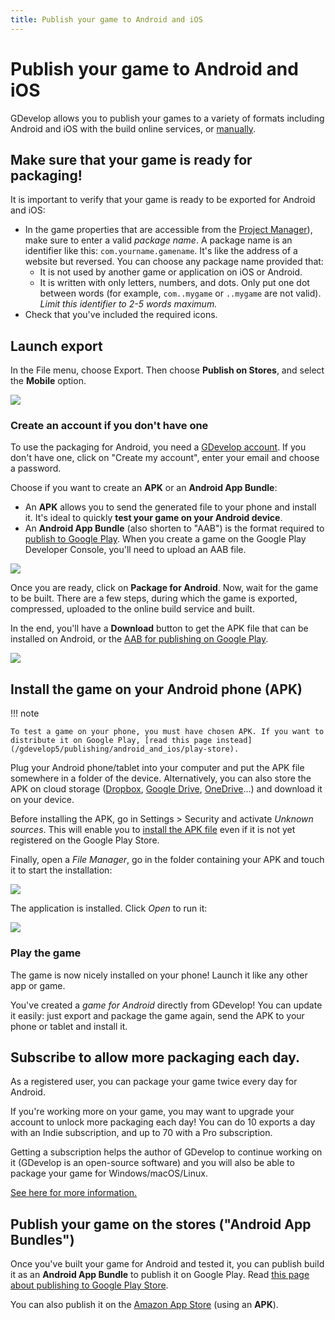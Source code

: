 ```yaml
---
title: Publish your game to Android and iOS
---
```

# Publish your game to Android and iOS

GDevelop allows you to publish your games to a variety of formats including Android and iOS with the build online services, or [manually](/gdevelop5/publishing/android_and_ios_with_cordova).

## Make sure that your game is ready for packaging!

It is important to verify that your game is ready to be exported for Android and iOS:

  * In the game properties that are accessible from the [Project Manager](/gdevelop5/interface)), make sure to enter a valid _package name_. A package name is an identifier like this: `com.yourname.gamename`. It's like the address of a website but reversed. You can choose any package name provided that:
      * It is not used by another game or application on iOS or Android.
      * It is written with only letters, numbers, and dots. Only put one dot between words (for example, `com..mygame` or `..mygame` are not valid). _Limit this identifier to 2-5 words maximum._
  * Check that you've included the required icons.

## Launch export

In the File menu, choose Export. Then choose **Publish on Stores**,  and select the **Mobile** option.

![](/gdevelop5/publishing/publish-mobile-locate.gif)


### Create an account if you don't have one

To use the packaging for Android, you need a [GDevelop account](/gdevelop5/interface/profile). If you don't have one, click on "Create my account", enter your email and choose a password.

Choose if you want to create an **APK** or an **Android App Bundle**:

- An **APK** allows you to send the generated file to your phone and install it. It's ideal to quickly **test your game on your Android device**.
- An **Android App Bundle** (also shorten to "AAB") is the format required to [publish to Google Play](/gdevelop5/publishing/android_and_ios/play-store). When you create a game on the Google Play Developer Console, you'll need to upload an AAB file.

![](/gdevelop5/publishing/publish-mobile-options.png)

Once you are ready, click on **Package for Android**. Now, wait for the game to be built. There are a few steps, during which the game is exported, compressed, uploaded to the online build service and built.

In the end, you'll have a **Download** button to get the APK file that can be installed on Android, or the [AAB for publishing on Google Play](/gdevelop5/publishing/android_and_ios/play-store).

![](/gdevelop5/publishing/publish-mobile-export.gif)

## Install the game on your Android phone (APK)

!!! note

    To test a game on your phone, you must have chosen APK. If you want to distribute it on Google Play, [read this page instead](/gdevelop5/publishing/android_and_ios/play-store).

Plug your Android phone/tablet into your computer and put the APK file somewhere in a folder of the device. Alternatively, you can also store the APK on cloud storage ([Dropbox](https://www.dropbox.com/), [Google Drive](http://drive.google.com/), [OneDrive](https://onedrive.live.com/about/en-in/)...) and download it on your device.

Before installing the APK, go in Settings > Security and activate *Unknown sources*. This will enable you to [install the APK file](https://developer.android.com/studio/publish#publishing-unknown) even if it is not yet registered on the Google Play Store.

Finally, open a *File Manager*, go in the folder containing your APK and touch it to start the installation:

![](/gdevelop5/publishing/android-file-manager.png)

The application is installed. Click *Open* to run it:

![](/gdevelop5/publishing/android-app-installed.png)


### Play the game

The game is now nicely installed on your phone! Launch it like any other app or game.

You've created a *game for Android* directly from GDevelop! You can update it easily: just export and package the game again, send the APK to your phone or tablet and install it.


## Subscribe to allow more packaging each day.

As a registered user, you can package your game twice every day for Android.

If you're working more on your game, you may want to upgrade your account to unlock more packaging each day! You can do 10 exports a day with an Indie subscription, and up to 70 with a Pro subscription.

Getting a subscription helps the author of GDevelop to continue working on it (GDevelop is an open-source software) and you will also be able to package your game for Windows/macOS/Linux.

[See here for more information.](https://wiki.gdevelop.io/gdevelop5/interface/profile)

## Publish your game on the stores ("Android App Bundles")

Once you've built your game for Android and tested it, you can publish build it as an **Android App Bundle** to publish it on Google Play. Read [this page about publishing to Google Play Store](/gdevelop5/publishing/android_and_ios/play-store).

You can also publish it on the [Amazon App Store](/gdevelop5/publishing/publishing-to-amazon-app-store) (using an **APK**).